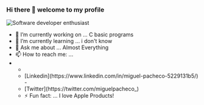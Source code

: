 ### Hi there 👋 welcome to my profile


<!-- <img src="https://www.freepik.com/free-vector/laptop-with-program-code-isometric-icon-software-development-programming-applications-dark-neon_4102879.htm#page=1&query=Coding&position=11"> -->
<!-- <img src="/images/971.jpg" > --> 
![Software developer enthusiast](https://pbs.twimg.com/profile_banners/1312192040235606018/1612728463/1500x500)

- 🔭 I’m currently working on ... C basic programs
- 🌱 I’m currently learning ... i don't know
- 💬 Ask me about ... Almost Everything
- 📫 How to reach me: ... 
- <ul>
- <li>[Linkedin](https://www.linkedin.com/in/miguel-pacheco-5229131b5/)</li>
  - <li>[Twitter](https://twitter.com/miguelpacheco_)</li>
- ⚡ Fun fact: ... I love Apple Products!
